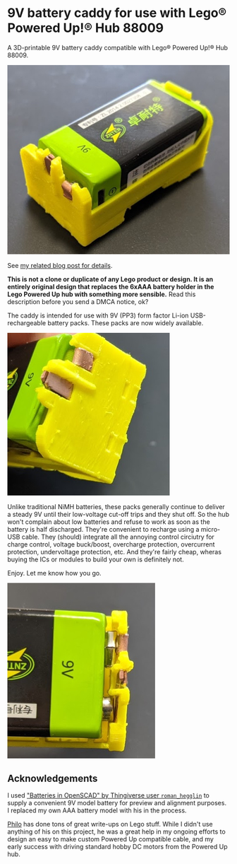 # 9V battery caddy for use with Lego® Powered Up!® Hub 88009

A 3D-printable 9V battery caddy compatible with Lego® Powered Up!® Hub 88009.

![Battery caddy](caddy1.jpg)

See [my related blog post for
details](http://blog.ringerc.id.au/2021/05/rechargeable-lithium-ion-battery-caddy.html).

**This is not a clone or duplicate of any Lego product or design. It is an
entirely original design that replaces the 6xAAA battery holder in the Lego
Powered Up hub with something more sensible.** Read this description before you
send a DMCA notice, ok?

The caddy is intended for use with 9V (PP3) form factor Li-ion USB-rechargeable
battery packs. These packs are now widely available.

![Battery caddy](caddyend.jpg)

Unlike traditional NiMH batteries, these packs generally continue to deliver a
steady 9V until their low-voltage cut-off trips and they shut off. So the hub
won't complain about low batteries and refuse to work as soon as the battery is
half discharged. They're convenient to recharge using a micro-USB cable. They
(should) integrate all the annoying control circiutry for charge control,
voltage buck/boost, overcharge protection, overcurrent protection, undervoltage
protection, etc. And they're fairly cheap, wheras buying the ICs or modules to
build your own is definitely not.

Enjoy. Let me know how you go.

![Battery caddy](caddytop.jpg)

## Acknowledgements

I used ["Batteries in OpenSCAD" by Thingiverse user
`roman_hegglin`](https://www.thingiverse.com/thing:155722) to supply a
convenient 9V model battery for preview and alignment purposes. I replaced my
own AAA battery model with his in the process.

[Philo](https://philohome.com/) has done tons of great write-ups on Lego stuff.
While I didn't use anything of his on this project, he was a great help in my
ongoing efforts to design an easy to make custom Powered Up compatible cable,
and my early success with driving standard hobby DC motors from the Powered Up
hub.
